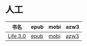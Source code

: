 # 人工

| 书名 | epub | mobi | azw3 |
| --- | --- | --- | --- |
| [Life 3.0](http://ct.dalanmei.com/f/31084289-571738067-fae7ee) | [epub](http://ct.dalanmei.com/f/31084289-571738067-fae7ee) | [mobi](http://ct.dalanmei.com/f/31084289-571588450-c7cee7) | [azw3](http://ct.dalanmei.com/f/31084289-571868246-146e3b) |
